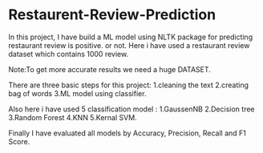 # Restaurent-Review-Prediction

In this project, I have build a ML model using NLTK package for predicting restaurant review is positive. or not. Here i have used a restaurant review dataset which contains 1000 review. 

Note:To get more accurate results we need a huge DATASET.

There are three basic steps for this project:
1.cleaning the text 
2.creating bag of words 
3.ML model using classifier. 

Also here i have used 5 classification model :
1.GaussenNB 
2.Decision tree 
3.Random Forest 
4.KNN 
5.Kernal SVM. 

Finally I have evaluated all models by Accuracy, Precision, Recall and F1 Score.
